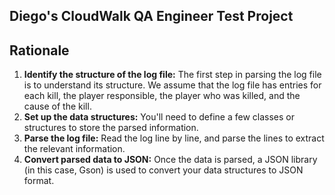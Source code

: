 Diego's CloudWalk QA Engineer Test Project
--
## Rationale
1. **Identify the structure of the log file:** The first step in parsing the log file is to understand its structure. We assume that the log file has entries for each kill, the player responsible, the player who was killed, and the cause of the kill. 
2. **Set up the data structures:** You'll need to define a few classes or structures to store the parsed information. 
3. **Parse the log file:** Read the log line by line, and parse the lines to extract the relevant information. 
4. **Convert parsed data to JSON:** Once the data is parsed, a JSON library (in this case, Gson) is used to convert your data structures to JSON format.